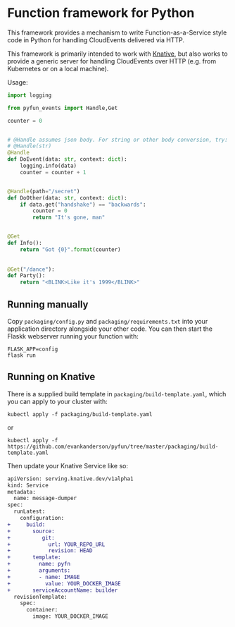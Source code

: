 # Function framework for Python

This framework provides a mechanism to write Function-as-a-Service
style code in Python for handling CloudEvents delivered via HTTP.

This framework is primarily intended to work with
[Knative](https://github.com/knative/docs), but also works to provide
a generic server for handling CloudEvents over HTTP (e.g. from
Kubernetes or on a local machine).

Usage:

```python
import logging

from pyfun_events import Handle,Get

counter = 0


# @Handle assumes json body. For string or other body conversion, try:
# @Handle(str)
@Handle
def DoEvent(data: str, context: dict):
    logging.info(data)
    counter = counter + 1


@Handle(path="/secret")
def DoOther(data: str, context: dict):
    if data.get("handshake") == "backwards":
        counter = 0
        return "It's gone, man"


@Get
def Info():
    return "Got {0}".format(counter)
    
    
@Get("/dance"):
def Party():
    return "<BLINK>Like it's 1999</BLINK>"
```


## Running manually

Copy `packaging/config.py` and `packaging/requirements.txt` into your
application directory alongside your other code. You can then start the Flaskk webserver running your function with:

```shell
FLASK_APP=config
flask run
```

## Running on Knative

There is a supplied build template in `packaging/build-template.yaml`, which you can apply to your cluster with:

```shell
kubectl apply -f packaging/build-template.yaml
```

or

```shell
kubectl apply -f https://github.com/evankanderson/pyfun/tree/master/packaging/build-template.yaml
```

Then update your Knative Service like so:

```diff
apiVersion: serving.knative.dev/v1alpha1
kind: Service
metadata:
  name: message-dumper
spec:
  runLatest:
    configuration:
+     build:
+       source:
+          git:
+            url: YOUR_REPO_URL
+            revision: HEAD
+       template:
+         name: pyfn
+         arguments:
+         - name: IMAGE
+           value: YOUR_DOCKER_IMAGE
+       serviceAccountName: builder
  revisionTemplate:
    spec:
      container:
        image: YOUR_DOCKER_IMAGE
```
